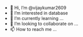 - 👋 Hi, I’m @vijaykumar2609
- 👀 I’m interested in database
- 🌱 I’m currently learning ...
- 💞️ I’m looking to collaborate on ...
- 📫 How to reach me ...

<!---
vijaykumar2609/vijaykumar2609 is a ✨ special ✨ repository because its `README.md` (this file) appears on your GitHub profile.
You can click the Preview link to take a look at your changes.
--->
